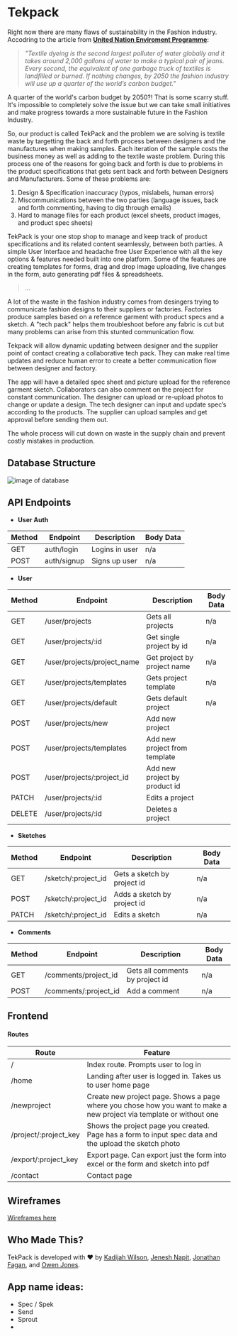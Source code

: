 # Tekpack

Right now there are many flaws of sustainability in the Fashion industry. Accodring to the article from **[United Nation Enviroment Programme](https://www.unenvironment.org/news-and-stories/story/putting-brakes-fast-fashion)**: 

> *"Textile dyeing is the second largest polluter of water globally and it takes around 2,000 gallons of water to make a typical pair of jeans. Every second, the equivalent of one garbage truck of textiles is landfilled or burned. If nothing changes, by 2050 the fashion industry will use up a quarter of the world’s carbon budget."*

A quarter of the world's carbon budget by 2050?! That is some scarry stuff. It's impossible to completely solve the issue but we can take small initiatives and make progress towards a more sustainable future in the Fashion Industry.

So, our product is called TekPack and the problem we are solving is textile waste by targetting the back and forth process between designers and the manufactures when making samples. Each iteration of the sample costs the business money as well as adding to the textile waste problem. During this process one of the reasons for going back and forth is due to problems in the product specifications that gets sent back and forth between Designers and Manufacturers. Some of these problems are:

1. Design & Specification inaccuracy (typos, mislabels, human errors)
2. Miscommunications between the two parties (language issues, back and forth commenting, having to dig through emails)
3. Hard to manage files for each product (excel sheets, product images, and product spec sheets)

TekPack is your one stop shop to manage and keep track of product specifications and its related content seamlessly, between both parties. A simple User Interface and headache free User Experience with all the key options & features needed built into one platform. Some of the features are creating templates for forms, drag and drop image uploading, live changes in the form, auto generating pdf files & spreadsheets.

> ...


A lot of the waste in the fashion industry comes from desingers trying to communicate fashion designs to their suppliers or factories. Factories produce samples based on a reference garment with product specs and a sketch. A "tech pack" helps them troubleshoot before any fabric is cut but many problems can arise from this stunted communication flow.

Tekpack will allow dynamic updating between designer and the supplier point of contact creating a collaborative tech pack. They can make real time updates and reduce human error to create a better communication flow between designer and factory. 

The app will have a detailed spec sheet and picture upload for the reference garment sketch. Collaborators can also comment on the project for constant communication. 
The designer can upload or re-upload photos to change or update a design.
The tech designer can input and update spec’s according to the products. The supplier can upload samples and get approval before sending them out.

The whole process will cut down on waste in the supply chain and prevent costly mistakes in production.

## Database Structure
![image of database](https://github.com/ojones311/Tekpack/blob/master/assets/hackathon1.png)

## API Endpoints
*  **User Auth**

Method | Endpoint | Description | Body Data
------ | -------- |  ---------- | ---------
GET    | auth/login   | Logins in user| n/a
POST   | auth/signup   | Signs up user| n/a


*  **User**

Method | Endpoint | Description | Body Data
------ | -------- |  ---------- | ---------
GET    | /user/projects | Gets all projects| n/a
GET    | /user/projects/:id| Get single project by id| n/a
GET    | /user/projects/project_name | Get project by project name   | n/a
GET    | /user/projects/templates | Gets project template| n/a
GET    | /user/projects/default | Gets default project| n/a
POST   | /user/projects/new | Add new project |
POST   | /user/projects/templates | Add new project from template |
POST   | /user/projects/:project_id | Add new project by product id |
PATCH  | /user/projects/:id | Edits a project   |        
DELETE | /user/projects/:id | Deletes a project |        



* **Sketches**

Method | Endpoint | Description | Body Data
------ | -------- |  ---------- | ---------
GET    | /sketch/:project_id | Gets a sketch by project id| n/a
POST   | /sketch/:project_id | Adds a sketch by project id| n/a
PATCH  | /sketch/:project_id |  Edits a sketch | n/a


* **Comments**

Method | Endpoint | Description | Body Data
------ | -------- |  ---------- | ---------
GET    | /comments/project_id   | Gets all comments by project id| n/a
POST   | /comments/:project_id   | Add a comment| n/a

## Frontend

#### Routes

Route  |  Feature
-----  |   -------
/      | Index route. Prompts user to log in |
/home  | Landing after user is logged in. Takes us to user home page
/newproject | Create new project page. Shows a page where you chose how you want to make a new project via template or without one 
/project/:project_key | Shows the project page you created. Page has a form to input spec data and the upload the sketch photo
/export/:project_key  | Export page. Can export just the form into excel or the form and sketch into pdf 
/contact | Contact page

## Wireframes
[Wireframes here](https://github.com/ojones311/Tekpack/blob/master/assets/wireframes)

## Who Made This?

TekPack is developed with ❤️ by [Kadijah Wilson](https://github.com/KadijahW), [Jenesh Napit](https://github.com/jenesh), [Jonathan Fagan](https://github.com/Jaiden16), and [Owen Jones](https://github.com/ojones311).

## App name ideas:
- Spec / Spek
- Send
- Sprout
- 
